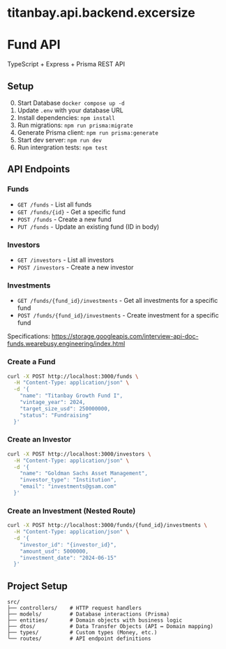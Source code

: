 # titanbay.api.backend.excersize
# Fund API

TypeScript + Express + Prisma REST API

## Setup

0. Start Database `docker compose up -d`
1. Update `.env` with your database URL
2. Install dependencies: `npm install`
3. Run migrations: `npm run prisma:migrate`
4. Generate Prisma client: `npm run prisma:generate`
5. Start dev server: `npm run dev`
6. Run intergration tests: `npm test`

## API Endpoints

### Funds
- `GET /funds` - List all funds
- `GET /funds/{id}` - Get a specific fund
- `POST /funds` - Create a new fund
- `PUT /funds` - Update an existing fund (ID in body)

### Investors
- `GET /investors` - List all investors
- `POST /investors` - Create a new investor

### Investments
- `GET /funds/{fund_id}/investments` - Get all investments for a specific fund
- `POST /funds/{fund_id}/investments` - Create investment for a specific fund

Specifications: https://storage.googleapis.com/interview-api-doc-funds.wearebusy.engineering/index.html

### Create a Fund
```bash
curl -X POST http://localhost:3000/funds \
  -H "Content-Type: application/json" \
  -d '{
    "name": "Titanbay Growth Fund I",
    "vintage_year": 2024,
    "target_size_usd": 250000000,
    "status": "Fundraising"
  }'
```

### Create an Investor
```bash
curl -X POST http://localhost:3000/investors \
  -H "Content-Type: application/json" \
  -d '{
    "name": "Goldman Sachs Asset Management",
    "investor_type": "Institution",
    "email": "investments@gsam.com"
  }'
```

### Create an Investment (Nested Route)
```bash
curl -X POST http://localhost:3000/funds/{fund_id}/investments \
  -H "Content-Type: application/json" \
  -d '{
    "investor_id": "{investor_id}",
    "amount_usd": 5000000,
    "investment_date": "2024-06-15"
  }'
```

## Project Setup

```
src/
├── controllers/    # HTTP request handlers
├── models/         # Database interactions (Prisma)
├── entities/       # Domain objects with business logic
├── dtos/           # Data Transfer Objects (API ↔ Domain mapping)
├── types/          # Custom types (Money, etc.)
└── routes/         # API endpoint definitions
```
